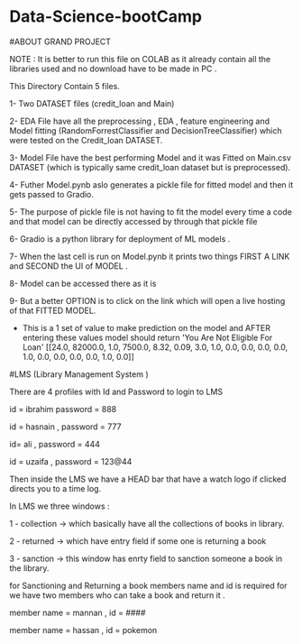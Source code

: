 # Data-Science-bootCamp


#ABOUT GRAND PROJECT


NOTE : It is better to run this file on COLAB as it already contain all the libraries used and no download have to be made in PC .


This Directory Contain 5 files.

1- Two DATASET files (credit_loan and Main)

2- EDA File have all the preprocessing , EDA , feature engineering and Model fitting (RandomForrestClassifier and DecisionTreeClassifier) which were tested on the Credit_loan DATASET.

3- Model File have the best performing Model and it was Fitted on Main.csv DATASET (which is typically same credit_loan dataset but is preprocessed).

4- Futher Model.pynb aslo generates a pickle file for fitted model and then it gets passed to Gradio.

5- The purpose of pickle file is not having to fit the model every time a code and that model can be directly accessed by through that pickle file

6- Gradio is a python library for deployment of ML models .

7- When the last cell is run on Model.pynb it prints two things FIRST A LINK and SECOND the UI of MODEL .

8- Model can be accessed there as it is 

9- But a better OPTION is to click on the link which will open a live hosting of that FITTED MODEL.
  
  
- This is a 1 set of value to make prediction on the model and AFTER entering these values model should return 'You Are Not Eligible For Loan' 
  [[24.0,
    82000.0,
    1.0,
    7500.0,
    8.32,
    0.09,
    3.0,
    1.0,
    0.0,
    0.0,
    0.0,
    0.0,
    1.0,
    0.0,
    0.0,
    0.0,
    0.0,
    1.0,
    0.0]]







#LMS (Library Management System )

There are 4 profiles with Id and Password to login to LMS

id = ibrahim
password = 888


id = hasnain ,
password = 777


id= ali ,
password = 444


id = uzaifa ,
password = 123@44

Then inside the LMS we have a HEAD bar that have a watch logo if clicked directs you to a time log.

In LMS we three windows :

1 - collection -> which basically have all the collections of books in library.

2 - returned  -> which have entry field if some one is returning a book

3 - sanction -> this window has enrty field to sanction someone a book in the library.

for Sanctioning and Returning a book members name and id is required for we have two members who can take a book and return it .

member name = mannan ,
id = ####


member name = hassan ,
id = pokemon








  
